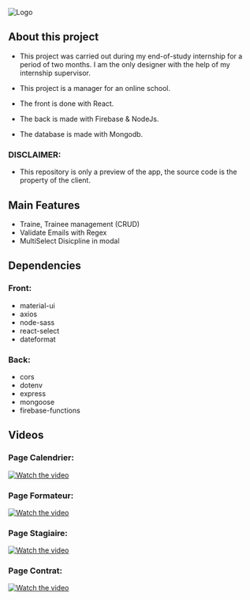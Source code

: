 ![Logo](https://user-images.githubusercontent.com/76627218/131154381-dca68c3d-4089-4082-9127-1bdcd7e2e199.jpg)


## About this project

- This project was carried out during my end-of-study internship for a period of two months.
  I am the only designer with the help of my internship supervisor.

- This project is a manager for an online school.

- The front is done with React.

- The back is made with Firebase & NodeJs.

- The database is made with Mongodb. 

### DISCLAIMER: 

- This repository is only a preview of the app, the source code is the property of the client.


## Main Features

 - Traine, Trainee management (CRUD) 
 - Validate Emails with Regex
 - MultiSelect Disicpline in modal

## Dependencies

### Front: 

 - material-ui
 - axios
 - node-sass
 - react-select 
 - dateformat

### Back: 

 - cors
 - dotenv
 - express
 - mongoose
 - firebase-functions



## Videos

### Page Calendrier: 

[![Watch the video](video)](https://user-images.githubusercontent.com/76627218/131159921-7e5360b3-9341-465b-845f-9ba061ee2912.mp4)

### Page Formateur: 

[![Watch the video](video)](https://user-images.githubusercontent.com/76627218/131160646-2e69c084-142b-433f-a817-37d1a452f029.mp4)

### Page Stagiaire: 

[![Watch the video](video)](https://user-images.githubusercontent.com/76627218/131155808-2e0ab410-3950-415c-b574-a574d97a0a7a.mp4)

### Page Contrat: 

[![Watch the video](video)](https://user-images.githubusercontent.com/76627218/131155774-f54df6d1-ad96-4365-9c08-76c80eb23d78.mp4)


